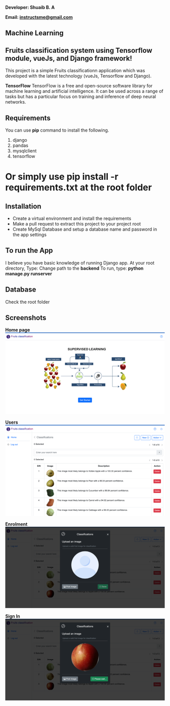 
**Developer: Shuaib B. A**

**Email: instructsme@gmail.com**

## Machine Learning
## Fruits classification system using Tensorflow module, vueJs, and Django framework!

This project is a simple Fruits classificationn application which was developed with the latest technology (vueJs, Tensorflow and Django). 


**TensorFlow**
TensorFlow is a free and open-source software library for machine learning and artificial intelligence. It can be used across a range of tasks but has a particular focus on training and inference of deep neural networks. 

## Requirements
You can use **pip** command to install the following.

 1. django
 2. pandas
 3. mysqlclient
 4. tensorflow

 # Or simply use **pip install -r requirements.txt** at the root folder

## Installation

 - Create a virtual environment and install the requirements
 - Make a pull request to extract this project to your project root
 - Create MySql Database and setup a database name and password in the app settings

## To run the App
I believe you have basic knowledge of running Django app.
At your root directory, Type: Change path to the **backend**
To run, type: **python manage.py runserver**

## Database
Check the root folder

## Screenshots

**Home page**
![Home Page](screenshots/home.png)

**Users**
![Users](screenshots/lists.png)

**Enrolment**
![New Enrolment](screenshots/upload.png)

**Sign In**
![New Enrolment](screenshots/upload2.png)
